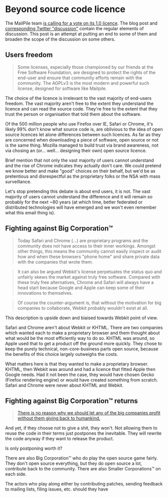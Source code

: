 # Beyond source code licence

The MailPile team [is calling for a vote on its 1.0 licence](https://www.mailpile.is/blog/2015-05-08_Choosing_a_License.html). The blog post and [corresponding Twitter "discussion"](https://twitter.com/MailpileTeam/status/596676991786561536) contain the regular elements of discussion. This post is an attempt at putting an end to some of them and broaden the scope of the discussion on some others.


## Users freedom

> Some licenses, especially those championed by our friends at the Free Software Foundation, are designed to protect the rights of the end-user and ensure that community efforts remain with the community. The AGPLv3 is the most modern and powerful such license, designed for software like Mailpile.

The choice of the licence is irrelevant to the vast majority of end-users freedom. The vast majority aren't free to the extent they understand the licence and can read the source code. They're free to the extent that they trust the person or organisation that told them about the software.

Of the 500 million people who use Firefox over IE, Safari or Chrome, it's likely 99% don't know what source code is, are oblivious to the idea of open source licences let alone differences between such licences. As far as they are concerned when downloading a piece of software, open source or not is the same thing. Mozilla managed to build trust via brand awareness, not via chosing an (or... well... designing their own) open source licence.

Brief mention that not only the vast majority of users cannot understand and the rise of Chrome indicates they actually don't care. We could pretend we know better and make "good" choices on their behalf, but we'd be as pretentious and disrespectful as  the proprietary folks or the NSA with mass surveillance.

Let's stop pretending this debate is about end users, it is not. The vast majority of users cannot understand the difference and it will remain so probably for the next ~80 years (at which time, better federated or distributed technologies will have emerged and we won't even remember what this email thing is).


## Fighting against Big Corporation™

> Today Safari and Chrome (...) are proprietary programs and the community does not have access to their inner workings. Amongst other things, this means the community cannot easily inspect or audit how and when these browsers "phone home" and share private data with the companies that wrote them.

> It can also be argued Webkit's license perpetuates the status quo and unfairly skews the market against truly free software. Compared with these truly free alternatives, Chrome and Safari will always have a head start because Google and Apple can keep some of their innovations to themselves.

> Of course the counter-argument is, that without the motivation for big companies to collaborate, Webkit probably wouldn't exist at all.

This description is upside down and biaised towards Webkit point of view.

Safari and Chrome aren't about Webkit or KHTML. There are two companies which wanted each to make a proprietary browser and them thought about what would be the most efficiently way to do so. KHTML was around, so Apple used that to get a product off the ground more quickly. They chose to keep the purely technical, non-core-business parts open source, because the benefits of this choice largely outweighs the costs.

What matters here is that they wanted to make a proprietary browser. KHTML, then Webkit was around and had a licence that fitted Apple then Google needs. Had it not been the case, they would have chosen Gecko (Firefox rendering engine) or would have created something from scratch.
Safari and Chrome were never about KHTML and Webkit.


## Fighting against Big Corporation™ returns

> [There is no reason why we should let any of the big companies profit without them giving back to humankind.](https://twitter.com/vonneudeck/status/597111696340217857)

And yet, if they choose not to give a shit, they won't. Not allowing them to reuse the code in their terms just postpones the inevitable. They will rewrite the code anyway if they want to release the product.

Is only postponing worth it?

There are also Big Corporation™ who do play the open source game fairly. They don't open source everything, but they do open source a lot, contribute back to the community. There are also Smaller Corporations™ on each side.

The actors who play along either by contributing patches, sending feedback to mailing lists, filing issues, etc. should they have 






